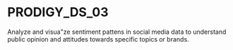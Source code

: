 # PRODIGY_DS_03
Analyze and visua"ze sentiment pattens in social media data to understand public opinion and attitudes towards specific topics or brands.

